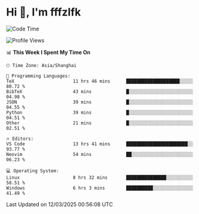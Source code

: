 # Hi 👋, I'm fffzlfk

<!--START_SECTION:waka-->
![Code Time](http://img.shields.io/badge/Code%20Time-1%2C288%20hrs%2031%20mins-blue)

![Profile Views](http://img.shields.io/badge/Profile%20Views-0-blue)

📊 **This Week I Spent My Time On** 

```text
🕑︎ Time Zone: Asia/Shanghai

💬 Programming Languages: 
TeX                      11 hrs 46 mins      ████████████████████░░░░░   80.72 % 
BibTeX                   43 mins             █░░░░░░░░░░░░░░░░░░░░░░░░   04.98 % 
JSON                     39 mins             █░░░░░░░░░░░░░░░░░░░░░░░░   04.55 % 
Python                   39 mins             █░░░░░░░░░░░░░░░░░░░░░░░░   04.51 % 
Other                    21 mins             █░░░░░░░░░░░░░░░░░░░░░░░░   02.51 % 

🔥 Editors: 
VS Code                  13 hrs 41 mins      ███████████████████████░░   93.77 % 
Neovim                   54 mins             ██░░░░░░░░░░░░░░░░░░░░░░░   06.23 % 

💻 Operating System: 
Linux                    8 hrs 32 mins       ███████████████░░░░░░░░░░   58.51 % 
Windows                  6 hrs 3 mins        ██████████░░░░░░░░░░░░░░░   41.49 % 
```


 Last Updated on 12/03/2025 00:56:08 UTC
<!--END_SECTION:waka-->
